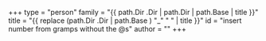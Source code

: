 +++
type = "person"
family = "{{ path.Dir .Dir | path.Dir | path.Base | title }}"
title = "{{ replace (path.Dir .Dir | path.Base ) "_" " " | title }}"
id = "insert number from gramps without the @s"
author = ""
+++
